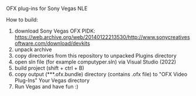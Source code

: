 OFX plug-ins for Sony Vegas NLE

How to build:

1) download Sony Vegas OFX PIDK: https://web.archive.org/web/20140122213530/http://www.sonycreativesoftware.com/download/devkits
2) unpack archive
3) copy directories from this repository to unpacked Plugins directory
4) open sln file (for example computyper.sln) via Visual Studio (2022)
5) build project (shift + ctrl + B)
6) copy output (***.ofx.bundle) directory (contains .ofx file) to "OFX Video Plug-Ins" Your Vegas directory
7) Run Vegas and have fun :)
